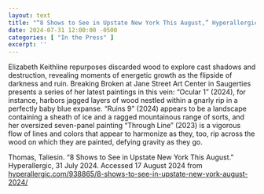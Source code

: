 ```yaml
---
layout: text
title: "“8 Shows to See in Upstate New York This August,” Hyperallergic"
date: 2024-07-31 12:00:00 -0500
categories: [ "In the Press" ]
excerpt: ''
---
```


Elizabeth Keithline repurposes discarded wood to explore cast shadows and destruction, revealing moments of energetic growth as the flipside of darkness and ruin. Breaking Broken at Jane Street Art Center in Saugerties presents a series of her latest paintings in this vein: “Ocular 1” (2024), for instance, harbors jagged layers of wood nestled within a gnarly rip in a perfectly baby blue expanse. “Ruins 9” (2024) appears to be a landscape containing a sheath of ice and a ragged mountainous range of sorts, and her oversized seven-panel painting “Through Line” (2023) is a vigorous flow of lines and colors that appear to harmonize as they, too, rip across the wood on which they are painted, defying gravity as they go.

Thomas, Taliesin. “8 Shows to See in Upstate New York This August.” Hyperallergic, 31 July 2024. Accessed 17 August 2024 from <a href="//hyperallergic.com/938865/8-shows-to-see-in-upstate-new-york-august-2024/">hyperallergic.com/938865/8-shows-to-see-in-upstate-new-york-august-2024/</a>
